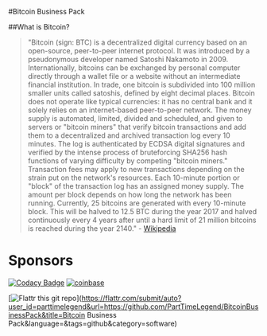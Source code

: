 #Bitcoin Business Pack

##What is Bitcoin?

>"Bitcoin (sign: BTC) is a decentralized digital currency based on an open-source, peer-to-peer internet protocol. It was introduced by a pseudonymous developer named Satoshi Nakamoto in 2009.
Internationally, bitcoins can be exchanged by personal computer directly through a wallet file or a website without an intermediate financial institution. In trade, one bitcoin is subdivided into 100 million smaller units called satoshis, defined by eight decimal places.
Bitcoin does not operate like typical currencies: it has no central bank and it solely relies on an internet-based peer-to-peer network. The money supply is automated, limited, divided and scheduled, and given to servers or "bitcoin miners" that verify bitcoin transactions and add them to a decentralized and archived transaction log every 10 minutes. The log is authenticated by ECDSA digital signatures and verified by the intense process of bruteforcing SHA256 hash functions of varying difficulty by competing "bitcoin miners." Transaction fees may apply to new transactions depending on the strain put on the network's resources. Each 10-minute portion or "block" of the transaction log has an assigned money supply. The amount per block depends on how long the network has been running. Currently, 25 bitcoins are generated with every 10-minute block. This will be halved to 12.5 BTC during the year 2017 and halved continuously every 4 years after until a hard limit of 21 million bitcoins is reached during the year 2140." - [Wikipedia](http://en.wikipedia.org/wiki/Bitcoin)

Sponsors
========

[![Codacy Badge](https://api.codacy.com/project/badge/Grade/4afd5e3f7cbb49a6b4ab6eee8c96391e)](https://www.codacy.com/app/PartTimeLegend/BitcoinBusinessPack?utm_source=github.com&utm_medium=referral&utm_content=PartTimeLegend/BitcoinBusinessPack&utm_campaign=badger)
[![coinbase](https://coinbase.com/assets/logos/coinbase_logo_white.png)](https://coinbase.com/?r=5108694130b76cdbb2000047)

[![Flattr this git repo](http://api.flattr.com/button/flattr-badge-large.png)](https://flattr.com/submit/auto?user_id=parttimelegend&url=https://github.com/PartTimeLegend/BitcoinBusinessPack&title=Bitcoin Business Pack&language=&tags=github&category=software) 
